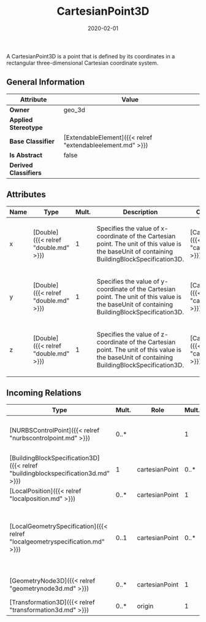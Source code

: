 ﻿---
title: CartesianPoint3D
toc: false
type: specs
date: "2020-02-01"
draft: false
specification: VEC
version: 1.2.0
documentType: "Recommendation"
elementType: Class
classes:
  - CartesianPoint3D
menu_name: vec-1.2.0
---
<p> A CartesianPoint3D is a point that is defined by its coordinates in a rectangular three-dimensional Cartesian coordinate system.      </p>

## General Information

| Attribute               | Value |
|-------------------------|-------|
| **Owner**               | geo_3d |
| **Applied Stereotype**  |   |
| **Base Classifier**     | [ExtendableElement]({{< relref "extendableelement.md" >}})<br/>  |
| **Is Abstract**         | false |
| **Derived Classifiers** |   |

## Attributes
|  Name  |  Type  |  Mult.  |  Description  |  Owning Classifier  |
|--------|--------|---------|---------------|--------------|
|x | [Double]({{< relref "double.md" >}}) | 1 | <p> Specifies the value of x-coordinate of the Cartesian point. The unit of this value is the baseUnit of containing BuildingBlockSpecification3D.      </p> | [CartesianPoint3D]({{< relref "cartesianpoint3d.md" >}}) |
|y | [Double]({{< relref "double.md" >}}) | 1 | <p> Specifies the value of y-coordinate of the Cartesian point. The unit of this value is the baseUnit of containing BuildingBlockSpecification3D.      </p> | [CartesianPoint3D]({{< relref "cartesianpoint3d.md" >}}) |
|z | [Double]({{< relref "double.md" >}}) | 1 | <p> Specifies the value of z-coordinate of the Cartesian point. The unit of this value is the baseUnit of containing BuildingBlockSpecification3D.      </p> | [CartesianPoint3D]({{< relref "cartesianpoint3d.md" >}}) |

##  Incoming Relations
|    Type  |   Mult.  |   Role    |   Mult.   |   Description  |
|----------|----------|-----------|-----------|----------------|
| [NURBSControlPoint]({{< relref "nurbscontrolpoint.md" >}}) | 0..* |  | 1 | <p> The <i>CartesionPoint3D </i>that defines the position of this <i>NURBSControlPoint.</i>&#160;      </p> |
| [BuildingBlockSpecification3D]({{< relref "buildingblockspecification3d.md" >}}) | 1 | cartesianPoint | 0..* | Specifies the CartesianPoint3Ds that are used in the BuildingBlockSpecification3D. |
| [LocalPosition]({{< relref "localposition.md" >}}) | 0..* | cartesianPoint | 1 |  |
| [LocalGeometrySpecification]({{< relref "localgeometryspecification.md" >}}) | 0..1 | cartesianPoint | 0..* | <p> All <i>CartesianPoint3Ds</i> that are used in this <i>LocalGeometrySpecification.</i> All <i>CartesianPoint3Ds</i> are defined in relation to the coordinate system of the component.      </p> |
| [GeometryNode3D]({{< relref "geometrynode3d.md" >}}) | 0..* | cartesianPoint | 1 | References the CartesianPoint3D where the GeometryNode3D is located. |
| [Transformation3D]({{< relref "transformation3d.md" >}}) | 0..* | origin | 1 | Specifies the coordinates of the translation. |
